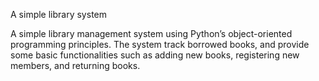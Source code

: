 
A simple library system

A simple library management system using Python’s object-oriented programming principles. 
The system track borrowed books, and provide some basic functionalities such as adding new books, registering new members, and returning books.

